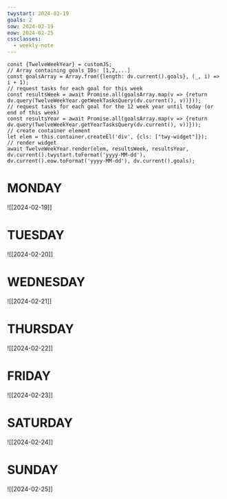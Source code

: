 ```yaml
---
twystart: 2024-02-19
goals: 2
sow: 2024-02-19
eow: 2024-02-25
cssclasses:
  - weekly-note
---
```

```dataviewjs
const {TwelveWeekYear} = customJS;
// Array containing goals IDs: [1,2,...]
const goalsArray = Array.from({length: dv.current().goals}, (_, i) => i + 1);
// request tasks for each goal for this week
const resultsWeek = await Promise.all(goalsArray.map(v => {return dv.query(TwelveWeekYear.getWeekTasksQuery(dv.current(), v))}));
// request tasks for each goal for the 12 week year until today (or end of this week)
const resultsYear = await Promise.all(goalsArray.map(v => {return dv.query(TwelveWeekYear.getYearTasksQuery(dv.current(), v))}));
// create container element
let elem = this.container.createEl('div', {cls: ["twy-widget"]});
// render widget
await TwelveWeekYear.render(elem, resultsWeek, resultsYear, dv.current().twystart.toFormat('yyyy-MM-dd'), dv.current().eow.toFormat('yyyy-MM-dd'), dv.current().goals);
```

# MONDAY
![[2024-02-19]]

# TUESDAY
![[2024-02-20]]

# WEDNESDAY
![[2024-02-21]]

# THURSDAY
![[2024-02-22]]

# FRIDAY
![[2024-02-23]]

# SATURDAY
![[2024-02-24]]

# SUNDAY
![[2024-02-25]]
